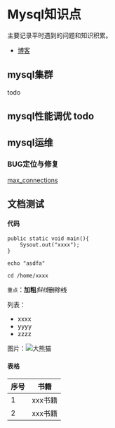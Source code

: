 # Mysql知识点
主要记录平时遇到的问题和知识积累。 

- [博客](http://www.cnblogs.com/ssslinppp)  

## mysql集群
todo

## mysql性能调优 todo

## mysql运维
### BUG定位与修复  
[max_connections](max_connections.md)    

## 文档测试
#### 代码

```
public static void main(){
    Sysout.out("xxxx");
}

echo "asdfa"

cd /home/xxxx
```

`重点`：**加粗***斜线*~~删除线~~


列表：

- xxxx  
- yyyy  
- zzzz  


图片：![大熊猫](https://ss0.bdstatic.com/94oJfD_bAAcT8t7mm9GUKT-xh_/timg?image&quality=100&size=b4000_4000&sec=1535252554&di=e8ca62b48781ee38a1850ed0d9cabbd3&src=http://www.people.com.cn/mediafile/pic/20131017/10/14349075296975597062.jpg)  


#### 表格
|序号 | 书籍|
|---|---|
|1 | xxx书籍|
|2 | xxx书籍|

